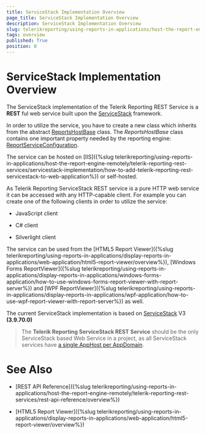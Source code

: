 ```yaml
---
title: ServiceStack Implementation Overview
page_title: ServiceStack Implementation Overview
description: ServiceStack Implementation Overview
slug: telerikreporting/using-reports-in-applications/host-the-report-engine-remotely/telerik-reporting-rest-services/servicestack-implementation/overview
tags: overview
published: True
position: 0
---
```


# ServiceStack Implementation Overview

The ServiceStack implementation of the Telerik Reporting REST Service is a __REST__ ful web service built upon the [ServiceStack](https://servicestack.net/) framework. 

In order to utilize the service, you have to create a new class which inherits from the abstract [ReportsHostBase](/reporting/api/Telerik.Reporting.Services.ServiceStack.ReportsHostBase) class. The *ReportsHostBase* class contains one important property needed by the reporting engine: [ReportServiceConfiguration](/reporting/api/Telerik.Reporting.Services.ServiceStack.ReportsHostBase#Telerik_Reporting_Services_ServiceStack_ReportsHostBase_ReportServiceConfiguration). 

The service can be hosted on [IIS]({%slug telerikreporting/using-reports-in-applications/host-the-report-engine-remotely/telerik-reporting-rest-services/servicestack-implementation/how-to-add-telerik-reporting-rest-servicestack-to-web-application%}) or self-hosted. 

As Telerik Reporting ServiceStack REST service is a pure HTTP web service it can be accessed with any HTTP-capable client. For example you can create one of the following clients in order to utilize the service: 

* JavaScript client

* C# client

* Silverlight client

The service can be used from the [HTML5 Report Viewer]({%slug telerikreporting/using-reports-in-applications/display-reports-in-applications/web-application/html5-report-viewer/overview%}), [Windows Forms ReportViewer]({%slug telerikreporting/using-reports-in-applications/display-reports-in-applications/windows-forms-application/how-to-use-windows-forms-report-viewer-with-report-server%}) and [WPF ReportViewer]({%slug telerikreporting/using-reports-in-applications/display-reports-in-applications/wpf-application/how-to-use-wpf-report-viewer-with-report-server%}) as well. 

The current ServiceStack implementation is based on [ServiceStack](https://servicestack.net/) V3 __(3.9.70.0)__ 

> The __Telerik Reporting ServiceStack REST Service__ should be the only ServiceStack based Web Service in a project, as all ServiceStack services have [a single AppHost per AppDomain](http://mono.servicestack.net/ServiceStack.Hello/#AppHost). 

# See Also

* [REST API Reference]({%slug telerikreporting/using-reports-in-applications/host-the-report-engine-remotely/telerik-reporting-rest-services/rest-api-reference/overview%})

* [HTML5 Report Viewer]({%slug telerikreporting/using-reports-in-applications/display-reports-in-applications/web-application/html5-report-viewer/overview%})

